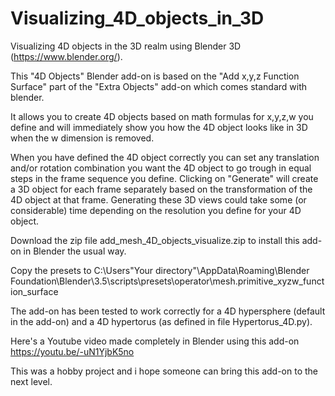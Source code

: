 # Visualizing_4D_objects_in_3D
Visualizing 4D objects in the 3D realm using Blender 3D (https://www.blender.org/).

This "4D Objects" Blender add-on is based on the "Add x,y,z Function Surface" part of the "Extra Objects" add-on which comes standard with blender.

It allows you to create 4D objects based on math formulas for x,y,z,w you define and will immediately show you how the 4D object looks like in 3D when the w dimension is removed.

When you have defined the 4D object correctly you can set any translation and/or rotation combination you want the 4D object to go trough in equal steps in the frame sequence you define. Clicking on "Generate" will create a 3D object for each frame separately based on the transformation of the 4D object at that frame. Generating these 3D views could take some (or considerable) time depending on the resolution you define for your 4D object.  

Download the zip file add_mesh_4D_objects_visualize.zip to install this add-on in Blender the usual way. 

Copy the presets to C:\Users\"Your directory"\AppData\Roaming\Blender Foundation\Blender\3.5\scripts\presets\operator\mesh.primitive_xyzw_function_surface 

The add-on has been tested to work correctly for a 4D hypersphere (default in the add-on) and a 4D hypertorus (as defined in file Hypertorus_4D.py). 

Here's a Youtube video made completely in Blender using this add-on https://youtu.be/-uN1YjbK5no

This was a hobby project and i hope someone can bring this add-on to the next level.
